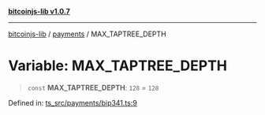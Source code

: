 [**bitcoinjs-lib v1.0.7**](../../../README.md)

***

[bitcoinjs-lib](../../../README.md) / [payments](../README.md) / MAX\_TAPTREE\_DEPTH

# Variable: MAX\_TAPTREE\_DEPTH

> `const` **MAX\_TAPTREE\_DEPTH**: `128` = `128`

Defined in: [ts\_src/payments/bip341.ts:9](https://github.com/sCrypt-Inc/bitcoinjs-lib/blob/e3b2d1c4c35cd925f8b17063dc9eb0300cab46a2/ts_src/payments/bip341.ts#L9)
